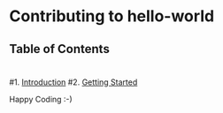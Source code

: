 # Contributing to hello-world
 ## Table of Contents
 #
 #1. [Introduction](#introduction)
 #2. [Getting Started](#getting-started)

Happy Coding :-)

